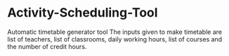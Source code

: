 # Activity-Scheduling-Tool
Automatic timetable generator tool 
The inputs given to make timetable are list of teachers, list of classrooms, daily working hours, list of courses
and the number of credit hours.
